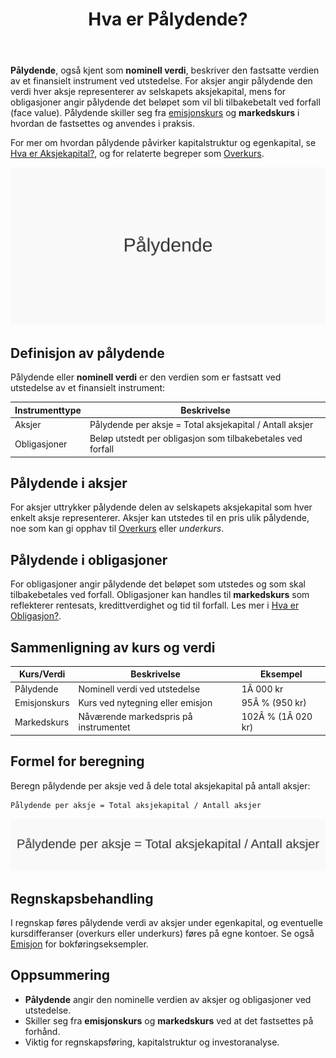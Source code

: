 ﻿---
title: "Hva er Pålydende?"
meta_title: "Hva er Pålydende?"
meta_description: '**Pålydende**, også kjent som **nominell verdi**, beskriver den fastsatte verdien av et finansielt instrument ved utstedelse. For aksjer angir pålydende den ...'
slug: palydende
type: blog
layout: pages/single
---

**Pålydende**, også kjent som **nominell verdi**, beskriver den fastsatte verdien av et finansielt instrument ved utstedelse. For aksjer angir pålydende den verdi hver aksje representerer av selskapets aksjekapital, mens for obligasjoner angir pålydende det beløpet som vil bli tilbakebetalt ved forfall (face value). Pålydende skiller seg fra [emisjonskurs](/blogs/regnskap/emisjon "Hva er Emisjon? En komplett guide til kapitalforhøyelse og aksjeutstedelse") og **markedskurs** i hvordan de fastsettes og anvendes i praksis.

For mer om hvordan pålydende påvirker kapitalstruktur og egenkapital, se [Hva er Aksjekapital?](/blogs/regnskap/hva-er-aksjekapital "Hva er Aksjekapital? Komplett guide til aksjekapital og selskapsetablering"), og for relaterte begreper som [Overkurs](/blogs/regnskap/hva-er-overkurs "Hva er Overkurs? En Guide til Overkurs i Regnskap").

![Illustrasjon av pålydende som konsept](palydende-image.svg)

## Definisjon av pålydende

Pålydende eller **nominell verdi** er den verdien som er fastsatt ved utstedelse av et finansielt instrument:

| Instrumenttype | Beskrivelse                                                          |
| -------------- | -------------------------------------------------------------------- |
| Aksjer         | Pålydende per aksje = Total aksjekapital / Antall aksjer             |
| Obligasjoner   | Beløp utstedt per obligasjon som tilbakebetales ved forfall         |

## Pålydende i aksjer

For aksjer uttrykker pålydende delen av selskapets aksjekapital som hver enkelt aksje representerer. Aksjer kan utstedes til en pris ulik pålydende, noe som kan gi opphav til [Overkurs](/blogs/regnskap/hva-er-overkurs "Hva er Overkurs? En Guide til Overkurs i Regnskap") eller *underkurs*.

## Pålydende i obligasjoner

For obligasjoner angir pålydende det beløpet som utstedes og som skal tilbakebetales ved forfall. Obligasjoner kan handles til **markedskurs** som reflekterer rentesats, kredittverdighet og tid til forfall. Les mer i [Hva er Obligasjon?](/blogs/regnskap/hva-er-obligasjon "Hva er Obligasjon? En Guide til Obligasjoner og Rentepapirer").

## Sammenligning av kurs og verdi

| Kurs/Verdi    | Beskrivelse                                  | Eksempel             |
| ------------- | --------------------------------------------- | -------------------- |
| Pålydende     | Nominell verdi ved utstedelse               | 1Â 000 kr             |
| Emisjonskurs  | Kurs ved nytegning eller emisjon            | 95Â % (950 kr)        |
| Markedskurs   | Nåværende markedspris på instrumentet       | 102Â % (1Â 020 kr)     |

## Formel for beregning

Beregn pålydende per aksje ved å dele total aksjekapital på antall aksjer:

```
Pålydende per aksje = Total aksjekapital / Antall aksjer
```

![Formel for beregning av pålydende](palydende-formula.svg)

## Regnskapsbehandling

I regnskap føres pålydende verdi av aksjer under egenkapital, og eventuelle kursdifferanser (overkurs eller underkurs) føres på egne kontoer. Se også [Emisjon](/blogs/regnskap/emisjon "Hva er Emisjon? En komplett guide til kapitalforhøyelse og aksjeutstedelse") for bokføringseksempler.

## Oppsummering

- **Pålydende** angir den nominelle verdien av aksjer og obligasjoner ved utstedelse.
- Skiller seg fra **emisjonskurs** og **markedskurs** ved at det fastsettes på forhånd.
- Viktig for regnskapsføring, kapitalstruktur og investoranalyse.










